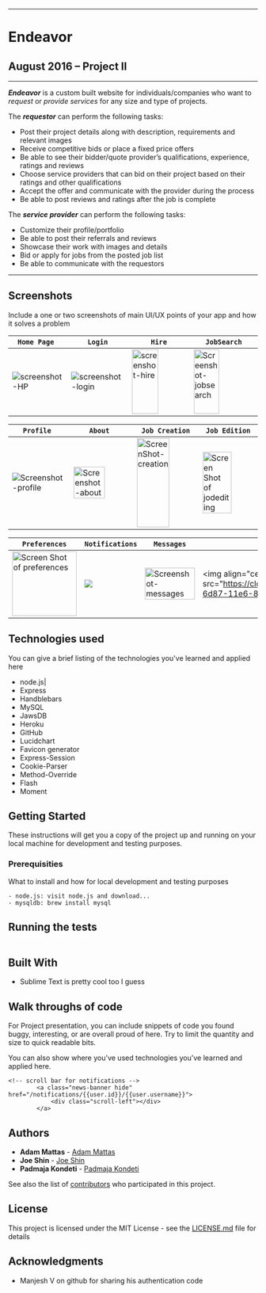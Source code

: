 ________________________________________
# Endeavor

August 2016 – Project II
---
________________________________________

***Endeavor*** is a custom built website for individuals/companies who want to *request* or *provide services* for any size and type of projects.

The ***requestor*** can perform the following tasks:  
  - Post their project details along with description, requirements and relevant images
  - Receive competitive bids or place a fixed price offers
  - Be able to see their bidder/quote provider’s qualifications, experience, ratings and reviews
  - Choose service providers that can bid on their project based on their ratings and other qualifications
  - Accept the offer and communicate with the provider during the process
  - Be able to post reviews and ratings after the job is complete

The ***service provider*** can perform the following tasks:  
  - Customize their profile/portfolio 
  - Be able to post their referrals and reviews 
  - Showcase their work with images and details
  - Bid or apply for jobs from the posted job list
  - Be able to communicate with the requestors  

________________________________________

## Screenshots
Include a one or two screenshots of main UI/UX points of your app and how it solves a problem

```Home Page ```  | ```Login``` |``` Hire ```|``` JobSearch ``` 
----|-----|----|----
<img align="center" src="https://cloud.githubusercontent.com/assets/3626203/18041375/0b213496-6d86-11e6-8781-2da013d893a7.PNG"  alt="screenshot-HP"/>|<img align="center"  src="https://cloud.githubusercontent.com/assets/3626203/18144981/5b582bbe-6f97-11e6-8e81-15b35c108603.PNG" alt="screenshot-login"/>|<img  height=130px width=70% align="center" src="https://cloud.githubusercontent.com/assets/3626203/18145036/7ee616f4-6f97-11e6-9aca-18291872cdea.png"  alt="screenshot-hire"/>|<img align="center"  height=130px width=65% src="https://cloud.githubusercontent.com/assets/3626203/18145023/6fb2c632-6f97-11e6-9342-6fb2d917fbb7.PNG" alt="Screenshot-jobsearch"/>

```Profile ```  | ```About ``` |``` Job Creation ```|``` Job Edition ``` 
----|-----|----|----
<img align="center" src="https://cloud.githubusercontent.com/assets/3626203/18145055/8bff5b52-6f97-11e6-8832-72ea934a0c79.png"  alt="Screenshot-profile"/>|<img align="center" width=75% src="https://cloud.githubusercontent.com/assets/3626203/18145261/715b255a-6f98-11e6-9663-f4d7b00e31c3.png" alt="Screenshot-about"/>|<img align="center" height=180px width=75% src="https://cloud.githubusercontent.com/assets/3626203/18146490/f5f061c2-6f9d-11e6-849e-a899b749be12.png"  alt="ScreenShot-creation"/>|<img align="center" width=75% src="https://cloud.githubusercontent.com/assets/3626203/18145283/8a769a74-6f98-11e6-8cf4-406bd2e807de.png" alt="Screen Shot of jodediting"/>

``` Preferences ``` |```Notifications ```  | ```Messages``` |``` Ratings ```
----|-----|----|----
<img align="center" height=130px src="https://cloud.githubusercontent.com/assets/3626203/18146227/98a6c840-6f9c-11e6-8de3-a2bc47848674.PNG" alt="Screen Shot of preferences"/>|<img align="center" src="https://cloud.githubusercontent.com/assets/3626203/18145062/94c741c8-6f97-11e6-9a4d-5686e9d1e7e1.png"/>|<img align="center" width=100% src="https://cloud.githubusercontent.com/assets/3626203/18145095/b670a378-6f97-11e6-9fb2-a7ca4e796016.png" alt="Screenshot-messages"/>|<img align="center"width=100% src="https://cloud.githubusercontent.com/assets/3626203/18041528/eb4ea53e-6d87-11e6-817a-7b7422fb2955.png"  alt="ScreenShot-ratings"/>

## Technologies used
You can give a brief listing of the technologies you've learned and applied here

- node.js|      
- Express
- Handblebars
- MySQL
- JawsDB
- Heroku
- GitHub
- Lucidchart
- Favicon generator
- Express-Session
- Cookie-Parser
- Method-Override
- Flash
- Moment

## Getting Started

These instructions will get you a copy of the project up and running on your local machine for development and testing purposes.

### Prerequisities

What to install and how for local development and testing purposes

```
- node.js: visit node.js and download...
- mysqldb: brew install mysql

```

## Running the tests

```

```

## Built With

* Sublime Text is pretty cool too I guess


## Walk throughs of code
For Project presentation, you can include snippets of code you found buggy, interesting, or are overall proud of here.  Try to limit the quantity and size to quick readable bits.

You can also show where you've used technologies you've learned and applied here.

```
<!-- scroll bar for notifications -->
        <a class="news-banner hide" href="/notifications/{{user.id}}/{{user.username}}">      
            <div class="scroll-left"></div>
        </a>
```

## Authors

* **Adam Mattas**  - [Adam Mattas](https://github.com/adamfader/)
* **Joe Shin**  - [Joe Shin](https://github.com/ZenofCoding/)
* **Padmaja Kondeti** -  [Padmaja Kondeti](https://github.com/PadmajaKondeti)

See also the list of [contributors](https://github.com/ZenofCoding/endeavor-project/graphs/contributors) who participated in this project.

## License

This project is licensed under the MIT License - see the [LICENSE.md](LICENSE.md) file for details


## Acknowledgments

* Manjesh V on github for sharing his authentication code

